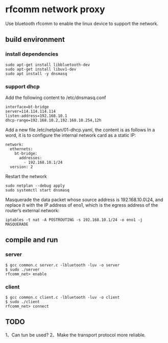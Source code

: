 # rfcomm network proxy
Use bluetooth rfcomm to enable the linux device to support the network.

## build environment
### install dependencies
```
sudo apt-get install libbluetooth-dev
sudo apt-get install libuv1-dev
sudo apt install -y dnsmasq  
```

### support dhcp
Add the following content to /etc/dnsmasq.conf
```
interface=bt-bridge
server=114.114.114.114
listen-address=192.168.10.1
dhcp-range=192.168.10.2,192.168.10.254,12h
```
Add a new file /etc/netplan/01-dhcp.yaml, the content is as follows In a word, it is to configure the internal network card as a static IP:
```
network:
  ethernets:
    bt-bridge:
      addresses:
        - 192.168.10.1/24
  version: 2
```
Restart the network
```
sudo netplan --debug apply
sudo systemctl start dnsmasq
```
Masquerade the data packet whose source address is 192.168.10.0\24, and replace it with the IP address of eno1, which is the egress address of the router’s external network:
```
iptables -t nat -A POSTROUTING -s 192.168.10.1/24 -o eno1 -j MASQUERADE
```

## compile and run

### server
```
$ gcc common.c server.c -lbluetooth -luv -o server
$ sudo ./server
rfcomm_net> enable
```

### client
```
$ gcc common.c client.c -lbluetooth -luv -o client
$ sudo ./client
rfcomm_net> connect
```

## TODO
1、Can tun be used?
2、Make the transport protocol more reliable.
